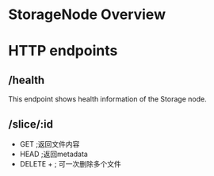 # StorageNode Overview
# HTTP endpoints
## /health

This endpoint shows health information of the Storage node.

## /slice/:id
* GET <id> ;返回文件内容
* HEAD <id> ;返回metadata
* DELETE <id>+ ; 可一次删除多个文件
